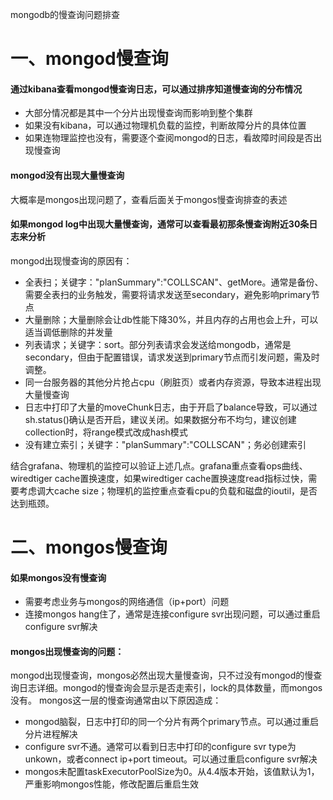 mongodb的慢查询问题排查

# 一、mongod慢查询
#### 通过kibana查看mongod慢查询日志，可以通过排序知道慢查询的分布情况
- 大部分情况都是其中一个分片出现慢查询而影响到整个集群
- 如果没有kibana，可以通过物理机负载的监控，判断故障分片的具体位置
- 如果连物理监控也没有，需要逐个查阅mongod的日志，看故障时间段是否出现慢查询

#### mongod没有出现大量慢查询
大概率是mongos出现问题了，查看后面关于mongos慢查询排查的表述

#### 如果mongod log中出现大量慢查询，通常可以查看最初那条慢查询附近30条日志来分析
mongod出现慢查询的原因有：
- 全表扫；关键字："planSummary":"COLLSCAN"、getMore。通常是备份、需要全表扫的业务触发，需要将请求发送至secondary，避免影响primary节点
- 大量删除；大量删除会让db性能下降30%，并且内存的占用也会上升，可以适当调低删除的并发量
- 列表请求；关键字：sort。部分列表请求会发送给mongodb，通常是secondary，但由于配置错误，请求发送到primary节点而引发问题，需及时调整。
- 同一台服务器的其他分片抢占cpu（刷脏页）或者内存资源，导致本进程出现大量慢查询
- 日志中打印了大量的moveChunk日志，由于开启了balance导致，可以通过sh.status()确认是否开启，建议关闭。如果数据分布不均匀，建议创建collection时，将range模式改成hash模式
- 没有建立索引；关键字："planSummary":"COLLSCAN"；务必创建索引


结合grafana、物理机的监控可以验证上述几点。grafana重点查看ops曲线、wiredtiger cache置换速度，如果wiredtiger cache置换速度read指标过快，需要考虑调大cache size；物理机的监控重点查看cpu的负载和磁盘的ioutil，是否达到瓶颈。


# 二、mongos慢查询
#### 如果mongos没有慢查询
- 需要考虑业务与mongos的网络通信（ip+port）问题
- 连接mongos hang住了，通常是连接configure svr出现问题，可以通过重启configure svr解决

#### mongos出现慢查询的问题：
mongod出现慢查询，mongos必然出现大量慢查询，只不过没有mongod的慢查询日志详细。mongod的慢查询会显示是否走索引，lock的具体数量，而mongos没有。
mongos这一层的慢查询通常由以下原因造成：
- mongod脑裂，日志中打印的同一个分片有两个primary节点。可以通过重启分片进程解决
- configure svr不通。通常可以看到日志中打印的configure svr type为unkown，或者connect ip+port timeout。可以通过重启configure svr解决
- mongos未配置taskExecutorPoolSize为0。从4.4版本开始，该值默认为1，严重影响mongos性能，修改配置后重启生效
